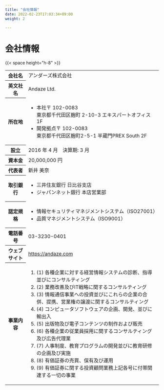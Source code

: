 ```yaml
---
title: "会社情報"
date: 2022-02-23T17:03:34+09:00
weight: 2
 
---
```


<h1>会社情報</h1>

{{< space height="h-8" >}}

<table>

<tbody>

<tr class="flex items-center p-8 border-0 bg-gray-50">
<th class="w-1/3 font-bold !m-0">会社名</th>
<td class="w-2/3 p-0">アンダーズ株式会社</td>
</tr>

<tr class="flex items-center p-8 border-0">
<th class="w-1/3 font-bold !m-0">英文社名</th>
<td class="w-2/3 p-0">Andaze Ltd.</td>
</tr>

<tr class="flex items-center p-8 border-0 bg-gray-50">
<th class="w-1/3 font-bold !m-0">所在地</th>
<td class="w-2/3 p-0">
<ul class="list-none p-0">
<li class="p-0 mt-0 mb-4"><span class="font-bold block">本社</span>〒 102-0083<br>東京都千代田区麹町 2-10-3 エキスパートオフィス 1F</li>
<li class="p-0 mt-0"><span class="font-bold block">開発拠点</span>〒 102-0083<br>東京都千代田区麹町2-5-1 半蔵門PREX South 2F</li>
</ul>
</td>
</tr>

<tr class="flex items-center p-8 border-0">
<th class="w-1/3 font-bold !m-0">設立</th>
<td class="w-2/3 p-0">2016 年 4 月　決算期: 3 月</td>
</tr>

<tr class="flex items-center p-8 border-0 bg-gray-50">
<th class="w-1/3 font-bold !m-0">資本金</th>
<td class="w-2/3 p-0">20,000,000 円</td>
</tr>

<tr class="flex items-center p-8 border-0">
<th class="w-1/3 font-bold !m-0">代表者</th>
<td class="w-2/3 p-0">新井 美奈</td>
</tr>

<tr class="flex items-center p-8 border-0 bg-gray-50">
<th class="w-1/3 font-bold !m-0">取引銀行</th>
<td class="w-2/3 p-0">
<ul class="list-none p-0">
<li class="p-0 mt-0 mb-4">三井住友銀行 日比谷支店</li>
<li class="p-0 mt-0 ">ジャパンネット銀行 本店営業部</li>
</ul>
</td>
</tr>

<tr class="flex items-center p-8 border-0">
<th class="w-1/3 font-bold !m-0">認定規格</th>
<td class="w-2/3 p-0">
<ul class="list-none p-0">
<li class="p-0 mt-0 mb-4">情報セキュリティマネジメントシステム（ISO27001）</li>
<li class="p-0 mt-0">品質マネジメントシステム（ISO9001）</li>
</ul>
</td>
</tr>

<tr class="flex items-center p-8 border-0 bg-gray-50">
<th class="w-1/3 font-bold !m-0">電話番号</th>
<td class="w-2/3 p-0">03-3230-0401</td>
</tr>

<tr class="flex items-center p-8 border-0">
<th class="w-1/3 font-bold !m-0">ウェブサイト</td>
<td class="w-2/3 p-0"><a href="https://andaze.com/ja/">https://andaze.com</a></td>
</tr>

<tr class="flex items-center p-8 border-0 bg-gray-50">
<th class="w-1/3 font-bold !m-0">事業内容</th>
<td class="w-2/3 p-0">
<ol class="list-none p-0">
<li class="p-0 mt-0 mb-4">(1) 各種企業に対する経営情報システムの診断、指導並びにコンサルティング</li>
<li class="p-0 mt-0 mb-4">(2) 業務改善及びIT戦略に関するコンサルティング</li>
<li class="p-0 mt-0 mb-4">(3) 情報通信事業への投資並びにこれらの企業の合併、提携、営業権の譲渡に関するコンサルティング</li>
<li class="p-0 mt-0 mb-4">(4) コンピュータソフトウェアの企画、開発、並びに輸出入</li>
<li class="p-0 mt-0 mb-4">(5) 出版物及び電子コンテンツの制作および販売</li>
<li class="p-0 mt-0 mb-4">(6) 各種企業の従業員採用に関するコンサルティング及び広告代理業</li>
<li class="p-0 mt-0 mb-4">(7) 人事制度、教育プログラムの開発並びに教育研修の企画及び実施</li>
<li class="p-0 mt-0 mb-4">(8) 有価証券の売買、保有及び運用</li>
<li class="p-0 mt-0">(9) 有価証券に関する投資顧問業務上記各号に付帯関連する一切の事業</li>
</ol>
</td>
</tr>

</tbody>

</table>
